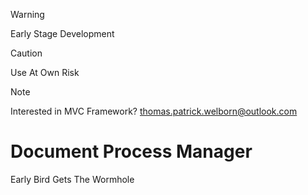 > [!WARNING]  
> Early Stage Development  

> [!CAUTION]  
> Use At Own Risk  

> [!NOTE]  
> Interested in MVC Framework? 
> thomas.patrick.welborn@outlook.com

# Document Process Manager
Early Bird Gets The Wormhole